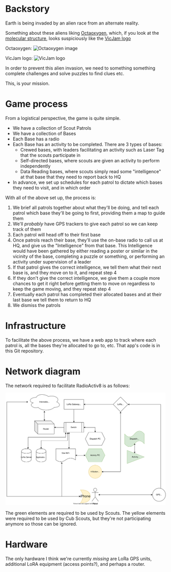 # Backstory

Earth is being invaded by an alien race from an alternate reality.

Something about these aliens liking [Octaoxygen](https://en.wikipedia.org/wiki/Octaoxygen), which, if you look at the [molecular structure](https://upload.wikimedia.org/wikipedia/commons/thumb/e/e9/Octaoxygen-from-xtal-3D-balls.png/170px-Octaoxygen-from-xtal-3D-balls.png), looks suspiciously like the [VicJam logo](https://static.wixstatic.com/media/03c781_2f5a12acf0354813906a5bacf4b4d839~mv2.png/v1/fill/w_201,h_271,al_c,q_85,usm_0.66_1.00_0.01/03c781_2f5a12acf0354813906a5bacf4b4d839~mv2.webp)

Octaoxygen: ![Octaoxygen image](https://upload.wikimedia.org/wikipedia/commons/thumb/e/e9/Octaoxygen-from-xtal-3D-balls.png/170px-Octaoxygen-from-xtal-3D-balls.png)

VicJam logo: ![VicJam logo](https://static.wixstatic.com/media/03c781_2f5a12acf0354813906a5bacf4b4d839~mv2.png/v1/fill/w_201,h_271,al_c,q_85,usm_0.66_1.00_0.01/03c781_2f5a12acf0354813906a5bacf4b4d839~mv2.webp)

In order to prevent this alien invasion, we need to something something complete challenges and solve puzzles to find clues etc.

This, is your mission.

# Game process

From a logistical perspective, the game is quite simple.

* We have a collection of Scout Patrols
* We have a collection of Bases
* Each Base has a radio
* Each Base has an activity to be completed. There are 3 types of bases:
  * Crewed bases, with leaders facilitating an activity such as Laser Tag that the scouts participate in
  * Self-directed bases, where scouts are given an activity to perform independently
  * Data Reading bases, where scouts simply read some "intelligence" at that base that they need to report back to HQ
* In advance, we set up schedules for each patrol to dictate which bases they need to visit, and in which order

With all of the above set up, the process is:

1. We brief all patrols together about what they'll be doing, and tell each patrol which base they'll be going to first, providing them a map to guide them
2. We'll *probably* have GPS trackers to give each patrol so we can keep track of them
3. Each patrol will head off to their first base
4. Once patrols reach their base, they'll use the on-base radio to call us at HQ, and give us the "Intelligence" from that base. This Intelligence would have been gathered by either reading a poster or similar in the vicinity of the base, completing a puzzle or something, or performing an activity under supervision of a leader
5. If that patrol gives the correct intelligence, we tell them what their next base is, and they move on to it, and repeat step 4
6. If they don't give the correct intelligence, we give them a couple more chances to get it right before getting them to move on regardless to keep the game moving, and they repeat step 4
7. Eventually each patrol has completed their allocated bases and at their last base we tell them to return to HQ
8. We dismiss the patrols

# Infrastructure

To facilitate the above process, we have a web app to track where each patrol is, all the bases they're allocated to go to, etc. That app's code is in this Git repository.


# Network diagram

The network required to facilitate RadioActiv8 is as follows:

![Network Diagram](diagrams/network_diagram.svg)

The green elements are required to be used by Scouts. The yellow elements were required to be used by Cub Scouts, but they're not participating anymore so those can be ignored.

# Hardware

The only hardware I think we're currently *missing* are LoRa GPS units, additional LoRA equipment (access points?), and perhaps a router.